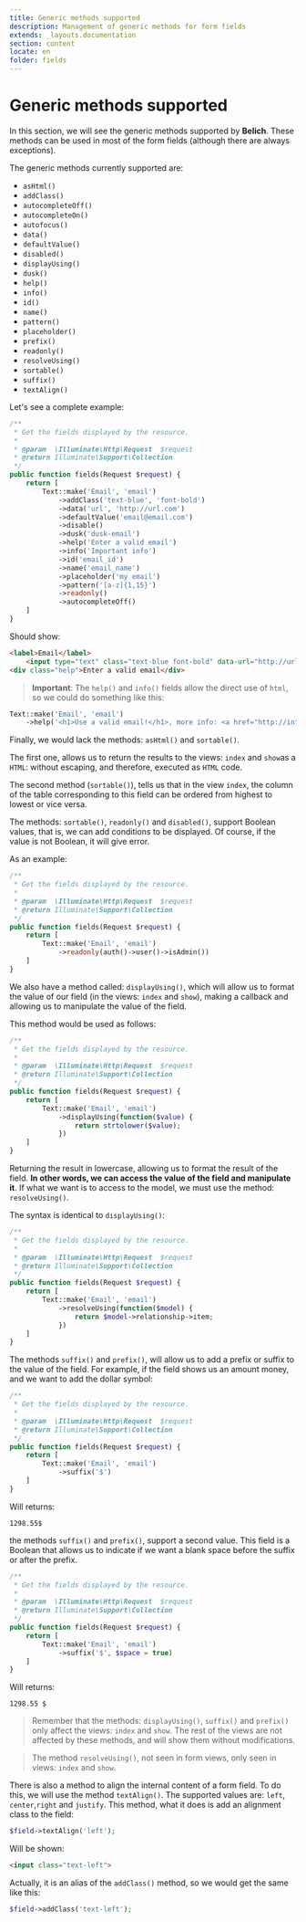 ```yaml
---
title: Generic methods supported 
description: Management of generic methods for form fields
extends: _layouts.documentation
section: content
locate: en
folder: fields
---
```


# Generic methods supported

In this section, we will see the generic methods supported by **Belich**. These methods can be used in most of the form fields (although there are always exceptions).

The generic methods currently supported are:

- `asHtml()`
- `addClass()`
- `autocompleteOff()`
- `autocompleteOn()`
- `autofocus()`
- `data()`
- `defaultValue()`
- `disabled()`
- `displayUsing()`
- `dusk()`
- `help()`
- `info()`
- `id()`
- `name()`
- `pattern()`
- `placeholder()`
- `prefix()`
- `readonly()`
- `resolveUsing()`
- `sortable()`
- `suffix()`
- `textAlign()`

Let's see a complete example:

```php
/**
 * Get the fields displayed by the resource.
 *
 * @param  \Illuminate\Http\Request  $request
 * @return Illuminate\Support\Collection
 */
public function fields(Request $request) {
    return [
        Text::make('Email', 'email')
            ->addClass('text-blue', 'font-bold')
            ->data('url', 'http://url.com')
            ->defaultValue('email@email.com')
            ->disable()
            ->dusk('dusk-email')
            ->help('Enter a valid email')
            ->info('Important info')
            ->id('email_id')
            ->name('email_name')
            ->placeholder('my email')
            ->pattern('[a-z]{1,15}')
            ->readonly()
            ->autocompleteOff()
    ]
}
```

Should show:

```html
<label>Email</label>
    <input type="text" class="text-blue font-bold" data-url="http://url.com value="email@email.com" disabled="disabled" dusk="dusk-email" id="email_id" name="email_name" placeholder="my email" pattern="[a-z]{1,15}" autocomplete="off" readonly/>
<div class="help">Enter a valid email</div>
```

>**Important**: The `help()` and `info()` fields allow the direct use of `html`, so we could do something like this:

```php
Text::make('Email', 'email')
    ->help('<h1>Use a valid email!</h1>, more info: <a href="http://info.net">more info</a>'),
```

Finally, we would lack the methods: `asHtml()` and `sortable()`. 

The first one, allows us to return the results to the views: `index` and `show`as a `HTML`: without escaping, and therefore, executed as `HTML` code.

The second method (`sortable()`), tells us that in the view `index`, the column of the table corresponding to this field can be ordered from highest to lowest or vice versa.

The methods: `sortable()`, `readonly()` and `disabled()`, support Boolean values, that is, we can add conditions to be displayed. Of course, if the value is not Boolean, it will give error.

As an example:

```php
/**
 * Get the fields displayed by the resource.
 *
 * @param  \Illuminate\Http\Request  $request
 * @return Illuminate\Support\Collection
 */
public function fields(Request $request) {
    return [
        Text::make('Email', 'email')
            ->readonly(auth()->user()->isAdmin())
    ]
}
```

We also have a method called: `displayUsing()`, which will allow us to format the value of our field (in the views: `index` and `show`), making a callback and allowing us to manipulate the value of the field. 

This method would be used as follows:

```php
/**
 * Get the fields displayed by the resource.
 *
 * @param  \Illuminate\Http\Request  $request
 * @return Illuminate\Support\Collection
 */
public function fields(Request $request) {
    return [
        Text::make('Email', 'email')
            ->displayUsing(function($value) {
                return strtolower($value);
            })
    ]
}
```

Returning the result in lowercase, allowing us to format the result of the field. **In other words, we can access the value of the field and manipulate it**. If what we want is to access to the model, we must use the method: `resolveUsing()`. 

The syntax is identical to `displayUsing()`:

```php
/**
 * Get the fields displayed by the resource.
 *
 * @param  \Illuminate\Http\Request  $request
 * @return Illuminate\Support\Collection
 */
public function fields(Request $request) {
    return [
        Text::make('Email', 'email')
            ->resolveUsing(function($model) {
                return $model->relationship->item;
            })
    ]
}
```

The methods `suffix()` and `prefix()`, will allow us to add a prefix or suffix to the value of the field. For example, if the field shows us an amount money, and we want to add the dollar symbol:

```php
/**
 * Get the fields displayed by the resource.
 *
 * @param  \Illuminate\Http\Request  $request
 * @return Illuminate\Support\Collection
 */
public function fields(Request $request) {
    return [
        Text::make('Email', 'email')
            ->suffix('$')
    ]
}
```

Will returns:

```
1298.55$
```

the methods `suffix()` and `prefix()`, support a second value. This field is a Boolean that allows us to indicate if we want a blank space before the suffix or after the prefix.

```php
/**
 * Get the fields displayed by the resource.
 *
 * @param  \Illuminate\Http\Request  $request
 * @return Illuminate\Support\Collection
 */
public function fields(Request $request) {
    return [
        Text::make('Email', 'email')
            ->suffix('$', $space = true)
    ]
}
```

Will returns:

```
1298.55 $
```

>Remember that the methods: `displayUsing()`, `suffix()` and `prefix()` only affect the views: `index` and `show`. The rest of the views are not affected by these methods, and will show them without modifications.

>The method `resolveUsing()`, not seen in form views, only seen in views: `index` and `show`.

There is also a method to align the internal content of a form field. To do this, we will use the method `textAlign()`. The supported values are: `left`, `center`,`right` and `justify`. This method, what it does is add an alignment class to the field:

```php
$field->textAlign('left');
```

Will be shown:

```html
<input class="text-left">
```

Actually, it is an alias of the `addClass()` method, so we would get the same like this:

```php
$field->addClass('text-left');
```
